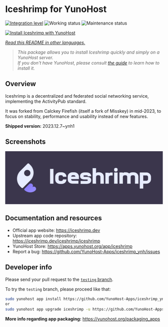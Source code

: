 <!--
N.B.: This README was automatically generated by <https://github.com/YunoHost/apps/tree/master/tools/readme_generator>
It shall NOT be edited by hand.
-->

# Iceshrimp for YunoHost

[![Integration level](https://dash.yunohost.org/integration/iceshrimp.svg)](https://ci-apps.yunohost.org/ci/apps/iceshrimp/) ![Working status](https://ci-apps.yunohost.org/ci/badges/iceshrimp.status.svg) ![Maintenance status](https://ci-apps.yunohost.org/ci/badges/iceshrimp.maintain.svg)

[![Install Iceshrimp with YunoHost](https://install-app.yunohost.org/install-with-yunohost.svg)](https://install-app.yunohost.org/?app=iceshrimp)

*[Read this README in other languages.](./ALL_README.md)*

> *This package allows you to install Iceshrimp quickly and simply on a YunoHost server.*  
> *If you don't have YunoHost, please consult [the guide](https://yunohost.org/install) to learn how to install it.*

## Overview

Iceshrimp is a decentralized and federated social networking service, implementing the ActivityPub standard.

It was forked from Calckey Firefish (itself a fork of Misskey) in mid-2023, to focus on stability, performance and usability instead of new features.

**Shipped version:** 2023.12.7~ynh1

## Screenshots

![Screenshot of Iceshrimp](./doc/screenshots/example.jpg)

## Documentation and resources

- Official app website: <https://iceshrimp.dev>
- Upstream app code repository: <https://iceshrimp.dev/iceshrimp/iceshrimp>
- YunoHost Store: <https://apps.yunohost.org/app/iceshrimp>
- Report a bug: <https://github.com/YunoHost-Apps/iceshrimp_ynh/issues>

## Developer info

Please send your pull request to the [`testing` branch](https://github.com/YunoHost-Apps/iceshrimp_ynh/tree/testing).

To try the `testing` branch, please proceed like that:

```bash
sudo yunohost app install https://github.com/YunoHost-Apps/iceshrimp_ynh/tree/testing --debug
or
sudo yunohost app upgrade iceshrimp -u https://github.com/YunoHost-Apps/iceshrimp_ynh/tree/testing --debug
```

**More info regarding app packaging:** <https://yunohost.org/packaging_apps>

